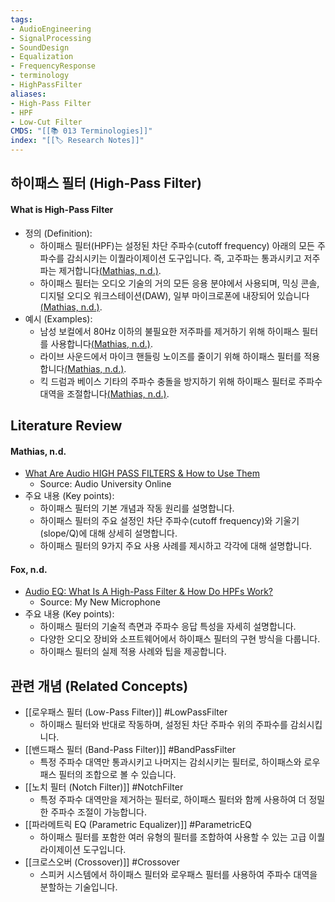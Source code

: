 ```yaml
---
tags:
- AudioEngineering
- SignalProcessing
- SoundDesign
- Equalization
- FrequencyResponse
- terminology
- HighPassFilter
aliases:
- High-Pass Filter
- HPF
- Low-Cut Filter
CMDS: "[[📚 013 Terminologies]]"
index: "[[🏷 Research Notes]]"
---
```

## 하이패스 필터 (High-Pass Filter)
#### What is High-Pass Filter
- 정의 (Definition):
	- 하이패스 필터(HPF)는 설정된 차단 주파수(cutoff frequency) 아래의 모든 주파수를 감쇠시키는 이퀄라이제이션 도구입니다. 즉, 고주파는 통과시키고 저주파는 제거합니다[(Mathias, n.d.)](https://audiouniversityonline.com/audio-high-pass-filters/).
	- 하이패스 필터는 오디오 기술의 거의 모든 응용 분야에서 사용되며, 믹싱 콘솔, 디지털 오디오 워크스테이션(DAW), 일부 마이크로폰에 내장되어 있습니다[(Mathias, n.d.)](https://audiouniversityonline.com/audio-high-pass-filters/).
- 예시 (Examples):
	- 남성 보컬에서 80Hz 이하의 불필요한 저주파를 제거하기 위해 하이패스 필터를 사용합니다[(Mathias, n.d.)](https://audiouniversityonline.com/audio-high-pass-filters/).
	- 라이브 사운드에서 마이크 핸들링 노이즈를 줄이기 위해 하이패스 필터를 적용합니다[(Mathias, n.d.)](https://audiouniversityonline.com/audio-high-pass-filters/).
	- 킥 드럼과 베이스 기타의 주파수 충돌을 방지하기 위해 하이패스 필터로 주파수 대역을 조절합니다[(Mathias, n.d.)](https://audiouniversityonline.com/audio-high-pass-filters/).

## Literature Review
#### Mathias, n.d.
- [What Are Audio HIGH PASS FILTERS & How to Use Them](https://audiouniversityonline.com/audio-high-pass-filters/)
	- Source: Audio University Online
- 주요 내용 (Key points):
	- 하이패스 필터의 기본 개념과 작동 원리를 설명합니다.
	- 하이패스 필터의 주요 설정인 차단 주파수(cutoff frequency)와 기울기(slope/Q)에 대해 상세히 설명합니다.
	- 하이패스 필터의 9가지 주요 사용 사례를 제시하고 각각에 대해 설명합니다.

#### Fox, n.d.
- [Audio EQ: What Is A High-Pass Filter & How Do HPFs Work?](https://mynewmicrophone.com/audio-eq-what-is-a-high-pass-filter-how-do-hpfs-work/)
	- Source: My New Microphone
- 주요 내용 (Key points):
	- 하이패스 필터의 기술적 측면과 주파수 응답 특성을 자세히 설명합니다.
	- 다양한 오디오 장비와 소프트웨어에서 하이패스 필터의 구현 방식을 다룹니다.
	- 하이패스 필터의 실제 적용 사례와 팁을 제공합니다.

## 관련 개념 (Related Concepts)
- [[로우패스 필터 (Low-Pass Filter)]] #LowPassFilter
	- 하이패스 필터와 반대로 작동하며, 설정된 차단 주파수 위의 주파수를 감쇠시킵니다.
- [[밴드패스 필터 (Band-Pass Filter)]] #BandPassFilter
	- 특정 주파수 대역만 통과시키고 나머지는 감쇠시키는 필터로, 하이패스와 로우패스 필터의 조합으로 볼 수 있습니다.
- [[노치 필터 (Notch Filter)]] #NotchFilter
	- 특정 주파수 대역만을 제거하는 필터로, 하이패스 필터와 함께 사용하여 더 정밀한 주파수 조절이 가능합니다.
- [[파라메트릭 EQ (Parametric Equalizer)]] #ParametricEQ
	- 하이패스 필터를 포함한 여러 유형의 필터를 조합하여 사용할 수 있는 고급 이퀄라이제이션 도구입니다.
- [[크로스오버 (Crossover)]] #Crossover
	- 스피커 시스템에서 하이패스 필터와 로우패스 필터를 사용하여 주파수 대역을 분할하는 기술입니다.
